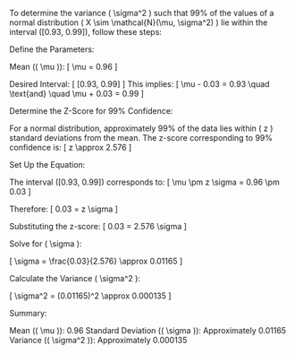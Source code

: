 To determine the variance ( \sigma^2 ) such that 99% of the values of a normal distribution ( X \sim \mathcal{N}(\mu, \sigma^2) ) lie within the interval ([0.93, 0.99]), follow these steps:

Define the Parameters:

Mean (( \mu )): [ \mu = 0.96 ]

Desired Interval: [ [0.93, 0.99] ] This implies: [ \mu - 0.03 = 0.93 \quad \text{and} \quad \mu + 0.03 = 0.99 ]

Determine the Z-Score for 99% Confidence:

For a normal distribution, approximately 99% of the data lies within ( z ) standard deviations from the mean. The z-score corresponding to 99% confidence is: [ z \approx 2.576 ]

Set Up the Equation:

The interval ([0.93, 0.99]) corresponds to: [ \mu \pm z \sigma = 0.96 \pm 0.03 ]

Therefore: [ 0.03 = z \sigma ]

Substituting the z-score: [ 0.03 = 2.576 \sigma ]

Solve for ( \sigma ):

[ \sigma = \frac{0.03}{2.576} \approx 0.01165 ]

Calculate the Variance ( \sigma^2 ):

[ \sigma^2 = (0.01165)^2 \approx 0.000135 ]

Summary:

Mean (( \mu )): 0.96
Standard Deviation (( \sigma )): Approximately 0.01165
Variance (( \sigma^2 )): Approximately 0.000135
